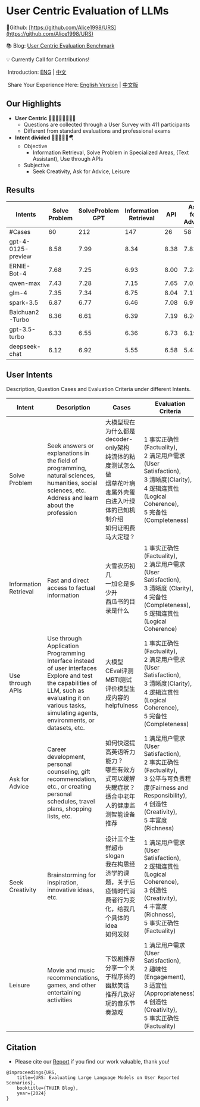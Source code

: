 # User Centric Evaluation of LLMs

📍Github: [https://github.com/Alice1998/URS](https://github.com/Alice1998/URS)

📚 Blog: [User Centric Evaluation Benchmark](https://scarlet-dolomite-cc0.notion.site/User-Centric-Evaluation-of-LLMs-e2fae792b39e43ec81b5428437688720?pvs=74)

💡 Currently Call for Contributions!

​	  Introduction:  [ENG](Contribution.md) | [中文](Contribution-CN.md)

​	  Share Your Experience Here: [English Version](https://www.wjx.cn/vm/Qc5XIm2.aspx#) | [中文版](https://www.wjx.cn/vm/YKqvOL9.aspx#)




## Our Highlights

* **User Centric** 🏄🏻‍♀️🏄🏼🏄🏽‍♂️
  * Questions are collected through a User Survey with 411 participants
  * Different from standard evaluations and professional exams
* **Intent divided** 🙇🧑‍💻🧑‍🎨🪂
  * Objective
    * Information Retrieval, Solve Problem in Specialized Areas, (Text Assistant), Use through APIs
  * Subjective
    * Seek Creativity, Ask for Advice, Leisure

## Results

| Intents            | Solve Problem | SolveProblem GPT | Information Retrieval | API  | Ask for Advice | Seek Creativity | Leisure | All  |
| ------------------ | ------------- | ---------------- | --------------------- | ---- | -------------- | --------------- | ------- | ---- |
| #Cases             | 60            | 212              | 147                   | 26   | 58             | 57              | 60      | 620  |
| gpt-4-0125-preview | 8.58          | 7.99             | 8.34                  | 8.38 | 7.83           | 7.56            | 7.70    | 8.06 |
| ERNIE-Bot-4        | 7.68          | 7.25             | 6.93                  | 8.00 | 7.28           | 7.07            | 6.97    | 7.21 |
| qwen-max           | 7.43          | 7.28             | 7.15                  | 7.65 | 7.02           | 6.79            | 6.63    | 7.15 |
| glm-4              | 7.35          | 7.34             | 6.75                  | 8.04 | 7.17           | 6.84            | 5.95    | 7.03 |
| spark-3.5          | 6.87          | 6.77             | 6.46                  | 7.08 | 6.97           | 6.39            | 6.17    | 6.64 |
| Baichuan2-Turbo    | 6.36          | 6.61             | 6.39                  | 7.19 | 6.26           | 5.81            | 5.68    | 6.36 |
| gpt-3.5-turbo      | 6.33          | 6.55             | 6.36                  | 6.73 | 6.19           | 5.14            | 5.52    | 6.23 |
| deepseek-chat      | 6.12          | 6.92             | 5.55                  | 6.58 | 5.43           | 5.89            | 4.23    | 6.01 |

## User Intents

Description, Question Cases and Evaluation Criteria under different Intents.

| Intent                | Description                                                  | Cases                                                        | Evaluation Criteria                                          |
| --------------------- | ------------------------------------------------------------ | ------------------------------------------------------------ | ------------------------------------------------------------ |
| Solve Problem         | Seek answers or explanations in the field of programming, natural sciences, humanities, social sciences, etc.<br />Address and learn about the profession | 大模型现在为什么都是decoder-only架构<br />纯流体的粘度测试怎么做<br />烟草花叶病毒属外壳蛋白进入叶绿体的已知机制介绍<br />如何证明费马大定理？ | 1 事实正确性(Factuality),<br />2 满足用户需求(User Satisfaction), <br />3 清晰度(Clarity), <br />4 逻辑连贯性(Logical Coherence), <br />5 完备性(Completeness) |
| Information Retrieval | Fast and direct access to factual information                | 大雪农历初几<br />一加仑是多少升<br />西瓜书的目录是什么     | 1 事实正确性(Factuality),<br />2 满足用户需求(User Satisfaction), <br />3 清晰度 (Clarity), <br />4 完备性 (Completeness), <br />5 逻辑连贯性(Logical Coherence) |
| Use through APIs      | Use through Application Programming Interface instead of user interfaces<br />Explore and test the capabilities of LLM, such as evaluating it on various tasks, simulating agents, environments, or datasets, etc. | 大模型CEval评测<br />MBTI测试<br />评价模型生成内容的helpfulness | 1 事实正确性(Factuality),<br />2 满足用户需求(User Satisfaction), <br />3 清晰度(Clarity), <br />4 逻辑连贯性(Logical Coherence), <br />5 完备性(Completeness) |
| Ask for Advice        | Career development, personal counseling, gift recommendation, etc., or creating personal schedules, travel plans, shopping lists, etc. | 如何快速提高英语听力能力？<br />哪些有效方式可以缓解失眠症状？<br />适合中老年人的健康监测智能设备推荐 | 1 满足用户需求(User Satisfaction),<br />2 事实正确性(Factuality), <br />3 公平与可负责程度(Fairness and Responsibility), <br />4 创造性(Creativity), <br />5 丰富度(Richness) |
| Seek Creativity       | Brainstorming for inspiration, innovative ideas, etc.        | 设计三个生鲜超市slogan<br />我在构思经济学的课题，关于后疫情时代消费者行为变化，给我几个具体的idea<br />如何发财 | 1 满足用户需求(User Satisfaction),<br />2 逻辑连贯性(Logical Coherence), <br />3 创造性(Creativity), <br />4 丰富度(Richness), <br />5 事实正确性(Factuality) |
| Leisure               | Movie and music recommendations, games, and other entertaining activities | 下饭剧推荐<br />分享一个关于程序员的幽默笑话<br />推荐几款好玩的音乐节奏游戏 | 1 满足用户需求(User Satisfaction),<br />2 趣味性 (Engagement), <br />3 适宜性 (Appropriateness), <br />4 创造性 (Creativity), <br />5 事实正确性 (Factuality) |



## Citation

- Please cite our [Report](https://scarlet-dolomite-cc0.notion.site/User-Centric-Evaluation-of-LLMs-e2fae792b39e43ec81b5428437688720?pvs=74) if you find our work valuable, thank you!

```
@inproceedings{URS,
	title={URS: Evaluating Large Language Models on User Reported Scenarios},
	booktitle={THUIR Blog},
	year={2024}
}
```
